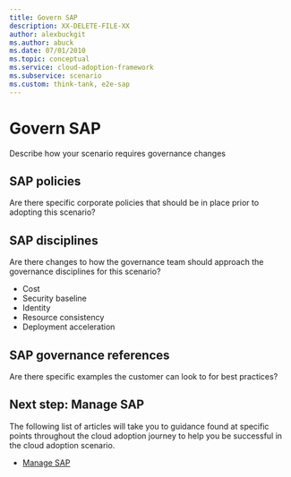 ```yaml
---
title: Govern SAP
description: XX-DELETE-FILE-XX
author: alexbuckgit
ms.author: abuck
ms.date: 07/01/2010
ms.topic: conceptual
ms.service: cloud-adoption-framework
ms.subservice: scenario
ms.custom: think-tank, e2e-sap
---
```


# Govern SAP

Describe how your scenario requires governance changes

## SAP policies

Are there specific corporate policies that should be in place prior to adopting this scenario?

## SAP disciplines

Are there changes to how the governance team should approach the governance disciplines for this scenario?

- Cost
- Security baseline
- Identity
- Resource consistency
- Deployment acceleration

## SAP governance references

Are there specific examples the customer can look to for best practices?

## Next step: Manage SAP

The following list of articles will take you to guidance found at specific points throughout the cloud adoption journey to help you be successful in the cloud adoption scenario.

- [Manage SAP](./manage.md)
